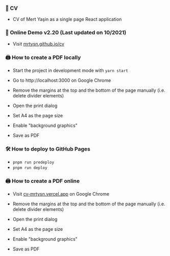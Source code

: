 ### 📝 CV

- CV of Mert Yaşin as a single page React application

### 🔗 Online Demo v2.20 (Last updated on 10/2021)

- Visit [mrtysn.github.io/cv](https://mrtysn.github.io/cv/)

### 🖨️ How to create a PDF locally

- Start the project in development mode with `yarn start`

- Go to http://localhost:3000 on Google Chrome

- Remove the margins at the top and the bottom of the page manually (i.e. delete divider elements)

- Open the print dialog

- Set A4 as the page size

- Enable "background graphics"

- Save as PDF

### 🛠️ How to deploy to GitHub Pages

<!-- wrap in code block -->
- `pnpm run predeploy`
- `pnpm run deploy`

### 🖨️ How to create a PDF online

- Visit [cv-mrtysn.vercel.app](https://cv-mrtysn.vercel.app/) on Google Chrome

- Remove the margins at the top and the bottom of the page manually (i.e. delete divider elements)

- Open the print dialog

- Set A4 as the page size

- Enable "background graphics"

- Save as PDF
